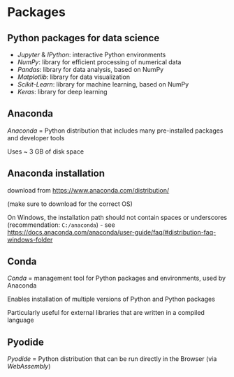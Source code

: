 # Packages

## Python packages for data science

- _Jupyter_ & _IPython_: interactive Python environments
- _NumPy_: library for efficient processing of numerical data
- _Pandas_: library for data analysis, based on NumPy
- _Matplotlib_: library for data visualization
- _Scikit-Learn_: library for machine learning, based on NumPy
- _Keras_: library for deep learning

## Anaconda

_Anaconda_ = Python distribution that includes many pre-installed packages and developer tools

Uses ~ 3 GB of disk space

## Anaconda installation

download from https://www.anaconda.com/distribution/

(make sure to download for the correct OS)

On Windows, the installation path should not contain spaces or underscores (recommendation: `C:/anaconda`) - see https://docs.anaconda.com/anaconda/user-guide/faq/#distribution-faq-windows-folder

## Conda

_Conda_ = management tool for Python packages and environments, used by Anaconda

Enables installation of multiple versions of Python and Python packages

Particularly useful for external libraries that are written in a compiled language

## Pyodide

_Pyodide_ = Python distribution that can be run directly in the Browser (via _WebAssembly_)
